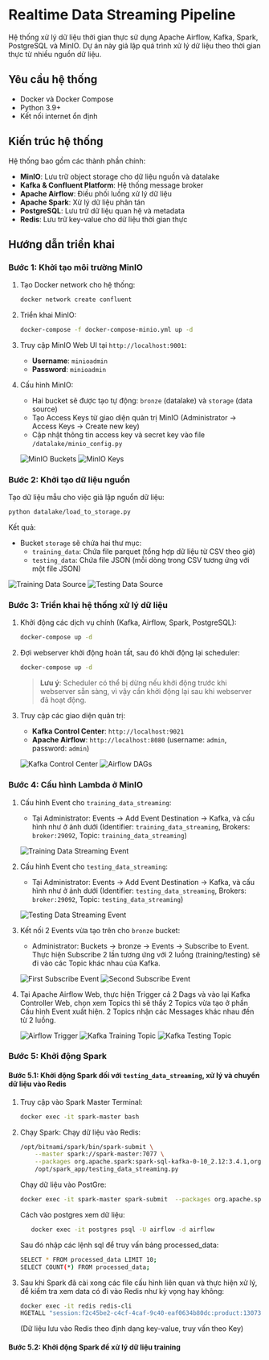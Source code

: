 # Realtime Data Streaming Pipeline

Hệ thống xử lý dữ liệu thời gian thực sử dụng Apache Airflow, Kafka, Spark, PostgreSQL và MinIO. 
Dự án này giả lập quá trình xử lý dữ liệu theo thời gian thực từ nhiều nguồn dữ liệu.

## Yêu cầu hệ thống
- Docker và Docker Compose
- Python 3.9+
- Kết nối internet ổn định

## Kiến trúc hệ thống
Hệ thống bao gồm các thành phần chính:
- **MinIO**: Lưu trữ object storage cho dữ liệu nguồn và datalake
- **Kafka & Confluent Platform**: Hệ thống message broker
- **Apache Airflow**: Điều phối luồng xử lý dữ liệu
- **Apache Spark**: Xử lý dữ liệu phân tán
- **PostgreSQL**: Lưu trữ dữ liệu quan hệ và metadata
- **Redis**: Lưu trữ key-value cho dữ liệu thời gian thực

## Hướng dẫn triển khai

### Bước 1: Khởi tạo môi trường MinIO
1. Tạo Docker network cho hệ thống:
   ```bash
   docker network create confluent
   ```

2. Triển khai MinIO:
   ```bash
   docker-compose -f docker-compose-minio.yml up -d
   ```

3. Truy cập MinIO Web UI tại `http://localhost:9001`:
   - **Username**: `minioadmin`
   - **Password**: `minioadmin`

4. Cấu hình MinIO:
   - Hai bucket sẽ được tạo tự động: `bronze` (datalake) và `storage` (data source)
   - Tạo Access Keys từ giao diện quản trị MinIO (Administrator → Access Keys → Create new key)
   - Cập nhật thông tin access key và secret key vào file `/datalake/minio_config.py`

   ![MinIO Buckets](images/minio_buckets.png)
   ![MinIO Keys](images/minio_keys.png)

### Bước 2: Khởi tạo dữ liệu nguồn
Tạo dữ liệu mẫu cho việc giả lập nguồn dữ liệu:

```bash
python datalake/load_to_storage.py
```

Kết quả:
- Bucket `storage` sẽ chứa hai thư mục:
  - `training_data`: Chứa file parquet (tổng hợp dữ liệu từ CSV theo giờ)
  - `testing_data`: Chứa file JSON (mỗi dòng trong CSV tương ứng với một file JSON)

![Training Data Source](images/minio_training_source.png)
![Testing Data Source](images/minio_testing_source.png)

### Bước 3: Triển khai hệ thống xử lý dữ liệu
1. Khởi động các dịch vụ chính (Kafka, Airflow, Spark, PostgreSQL):
   ```bash
   docker-compose up -d
   ```

2. Đợi webserver khởi động hoàn tất, sau đó khởi động lại scheduler:
   ```bash
   docker-compose up -d
   ```
   > **Lưu ý**: Scheduler có thể bị dừng nếu khởi động trước khi webserver sẵn sàng, vì vậy cần khởi động lại sau khi webserver đã hoạt động.

3. Truy cập các giao diện quản trị:
   - **Kafka Control Center**: `http://localhost:9021`
   - **Apache Airflow**: `http://localhost:8080` (username: `admin`, password: `admin`)

   ![Kafka Control Center](images/kafka_controller.png)
   ![Airflow DAGs](images/airflow_dags.png)

### Bước 4: Cấu hình Lambda ở MinIO

1. Cấu hình Event cho `training_data_streaming`:
   - Tại Administrator: Events → Add Event Destination → Kafka, và cấu hình như ở ảnh dưới (Identifier: `training_data_streaming`, Brokers: `broker:29092`, Topic: `training_data_streaming`)

   ![Training Data Streaming Event](images/training_data_streaming_event.png)

2. Cấu hình Event cho `testing_data_streaming`:
   - Tại Administrator: Events → Add Event Destination → Kafka, và cấu hình như ở ảnh dưới (Identifier: `testing_data_streaming`, Brokers: `broker:29092`, Topic: `testing_data_streaming`)

   ![Testing Data Streaming Event](images/testing_data_streaming.event.png)

3. Kết nối 2 Events vừa tạo trên cho `bronze` bucket:
   - Administrator: Buckets → bronze → Events → Subscribe to Event. Thực hiện Subscribe 2 lần tương ứng với 2 luồng (training/testing) sẽ đi vào các Topic khác nhau của Kafka.

   ![First Subscribe Event](images/first_subscribe_event.png)
   ![Second Subscribe Event](images/second_subscribe_event.png)

4. Tại Apache Airflow Web, thực hiện Trigger cả 2 Dags và vào lại Kafka Controller Web, chọn xem Topics thì sẽ thấy 2 Topics vừa tạo ở phần Cấu hình Event xuất hiện. 2 Topics nhận các Messages khác nhau đến từ 2 luồng.

   ![Airflow Trigger](images/airflow_trigger.png)
   ![Kafka Training Topic](images/kafka_training_topic.png)
   ![Kafka Testing Topic](images/kafka_testing_topic.png)

### Bước 5: Khởi động Spark

#### Bước 5.1: Khởi động Spark đối với `testing_data_streaming`, xử lý và chuyển dữ liệu vào Redis
1. Truy cập vào Spark Master Terminal:
   ```bash
   docker exec -it spark-master bash
   ```

2. Chạy Spark:
   Chạy dữ liệu vào Redis:
   ```bash
   /opt/bitnami/spark/bin/spark-submit \
       --master spark://spark-master:7077 \
       --packages org.apache.spark:spark-sql-kafka-0-10_2.12:3.4.1,org.apache.hadoop:hadoop-aws:3.3.4,com.amazonaws:aws-java-sdk-bundle:1.12.262 \
       /opt/spark_app/testing_data_streaming.py
   ```

   Chạy dữ liệu vào PostGre:
   ```bash
   docker exec -it spark-master spark-submit  --packages org.apache.spark:spark-sql-kafka-0-10_2.12:3.3.0,org.postgresql:postgresql:42.7.4  /opt/spark_app/training_data_stream.py
   ```
   
   Cách vào postgres xem dữ liệu: 

   ```bash
      docker exec -it postgres psql -U airflow -d airflow
   ```

   Sau đó nhập các lệnh sql để truy vấn bảng processed_data:
   ```bash
   SELECT * FROM processed_data LIMIT 10;
   SELECT COUNT(*) FROM processed_data;
   ```
3. Sau khi Spark đã cài xong các file cấu hình liên quan và thực hiện xử lý, để kiểm tra xem data có đi vào Redis như kỳ vọng hay không:
   ```bash
   docker exec -it redis redis-cli 
   HGETALL "session:f2c45be2-c4cf-4caf-9c40-eaf0634b80dc:product:1307353"
   ```
   (Dữ liệu lưu vào Redis theo định dạng key-value, truy vấn theo Key)

#### Bước 5.2: Khởi động Spark để xử lý dữ liệu training

